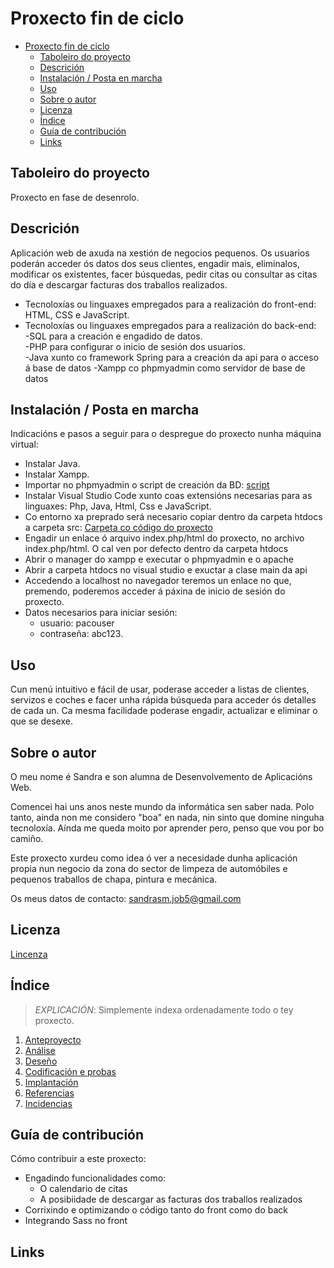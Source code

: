# Proxecto fin de ciclo

- [Proxecto fin de ciclo](#proxecto-fin-de-ciclo)
  - [Taboleiro do proyecto](#taboleiro-do-proyecto)
  - [Descrición](#descrición)
  - [Instalación / Posta en marcha](#instalación--posta-en-marcha)
  - [Uso](#uso)
  - [Sobre o autor](#sobre-o-autor)
  - [Licenza](#licenza)
  - [Índice](#índice)
  - [Guía de contribución](#guía-de-contribución)
  - [Links](#links)

## Taboleiro do proyecto

Proxecto en fase de desenrolo.

## Descrición

Aplicación web de axuda na xestión de negocios pequenos. Os usuarios poderán acceder ós datos dos seus clientes, engadir mais, eliminalos, modificar os existentes, facer búsquedas, pedir citas ou consultar as citas do día e descargar facturas dos traballos realizados.

- Tecnoloxías ou linguaxes empregados para a realización do front-end: HTML, CSS e JavaScript.  
- Tecnoloxías ou linguaxes empregados para a realización do back-end:  
-SQL para a creación e engadido de datos.  
-PHP para configurar o inicio de sesión dos usuarios.  
-Java xunto co framework Spring para a creación da api para o acceso á base de datos 
-Xampp co phpmyadmin como servidor de base de datos  

## Instalación / Posta en marcha

Indicacións e pasos a seguir para o despregue do proxecto nunha máquina virtual:
 - Instalar Java.
 - Instalar Xampp.
 - Importar no phpmyadmin o script de creación da BD: [script](/doc/script_bd/script_creacion_BD.sql)
 - Instalar Visual Studio Code xunto coas extensións necesarias para as linguaxes: Php, Java, Html, Css e JavaScript.
 - Co entorno xa preprado será necesario copiar dentro da carpeta htdocs a carpeta src: [Carpeta co código do proxecto](src)
 - Engadir un enlace ó arquivo index.php/html do proxecto, no archivo index.php/html. O cal ven por defecto dentro da carpeta htdocs
 - Abrir o manager do xampp e executar o phpmyadmin e o apache
 - Abrir a carpeta htdocs no visual studio e exuctar a clase main da api
 - Accedendo a localhost no navegador teremos un enlace no que, premendo, poderemos acceder á páxina de inicio de sesión do proxecto.
 - Datos necesarios para iniciar sesión:
   - usuario: pacouser
   - contraseña: abc123.

## Uso

Cun menú intuitivo e fácil de usar, poderase acceder a listas de clientes, servizos e coches e facer unha rápida búsqueda para acceder ós detalles de cada un.
Ca mesma facilidade poderase engadir, actualizar e eliminar o que se desexe.  

## Sobre o autor

O meu nome é Sandra e son alumna de Desenvolvemento de Aplicacións Web.  

Comencei hai uns anos neste mundo da informática sen saber nada. Polo tanto, ainda non me considero "boa" en nada, nin sinto que domine ninguha tecnoloxía. Aínda me queda moito por aprender pero, penso que vou por bo camiño.  

Este proxecto xurdeu como idea ó ver a necesidade dunha aplicación propia nun negocio da zona do sector de limpeza de automóbiles e pequenos traballos de chapa, pintura e mecánica.  

Os meus datos de contacto: sandrasm.job5@gmail.com

## Licenza

[Lincenza](LICENSE.md)

## Índice

> *EXPLICACIÓN*: Simplemente indexa ordenadamente todo o tey proxecto.

1. [Anteproyecto](doc/documentos/1_Anteproxecto.md)
2. [Análise](doc/documentos/2_Analise.md)
3. [Deseño](doc/documentos/3_Deseño.md)
4. [Codificación e probas](doc/documentos/4_Codificacion_e_probas.md)
5. [Implantación](doc/documentos/5_Implantación.md)
6. [Referencias](doc/documentos/6_Referencias.md)
7. [Incidencias](doc/documentos/7_Incidencias.md)

## Guía de contribución

Cómo contribuir a este proxecto: 
 - Engadindo funcionalidades como:
   - O calendario de citas
   - A posibiidade de descargar as facturas dos traballos realizados
 - Corrixindo e optimizando o código tanto do front como do back
 - Integrando Sass no front

## Links
